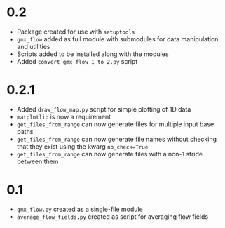 # 0.2
* Package created for use with `setuptools`
* `gmx_flow` added as full module with submodules for data manipulation
  and utilities
* Scripts added to be installed along with the modules
* Added `convert_gmx_flow_1_to_2.py` script

# 0.2.1
* Added `draw_flow_map.py` script for simple plotting of 1D data
* `matplotlib` is now a requirement
* `get_files_from_range` can now generate files for multiple input base paths
* `get_files_from_range` can now generate file names without checking that
  they exist using the kwarg `no_check=True`
* `get_files_from_range` can now generate files with a non-1 stride between them

# 0.1
* `gmx_flow.py` created as a single-file module
* `average_flow_fields.py` created as script for averaging flow fields
